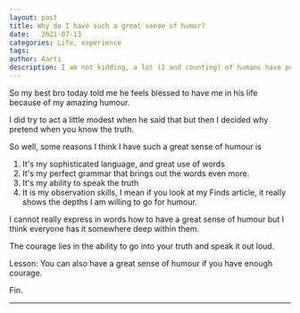 ```yaml
---
layout: post
title: Why do I have such a great sense of humor?
date:   2021-07-13
categories: Life, experience
tags: 
author: Aarti
description: I am not kidding, a lot (1 and counting) of humans have personally told me this. 
---
```


<!--more-->

So my best bro today told me he feels blessed to have me in 
his life because of my amazing humour. 

I did try to act a little modest when he said that but then 
I decided why pretend when you know the truth. 

So well, some reasons I think I have such a great sense of humour is 
1. It's my sophisticated language, and great use of words 
2. It's my perfect grammar that brings out the words even more. 
3. It's my ability to speak the truth 
4. It is my observation skills, I mean if you look at my Finds article, it 
really shows the depths I am willing to go for humour. 

I cannot really express in words how to have a great sense of humour but 
I think everyone has it somewhere deep within them. 

The courage lies in the ability to go into your truth and speak it out loud. 

Lesson: You can also have a great sense of humour if you have enough courage. 







Fin. 

---









